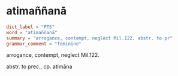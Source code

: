 # atimaññanā

``` toml
dict_label = "PTS"
word = "atimaññanā"
summary = "arrogance, contempt, neglect Mil.122. abstr. to pr"
grammar_comment = "feminine"
```

arrogance, contempt, neglect Mil.122.

abstr. to prec., cp. atimāna

